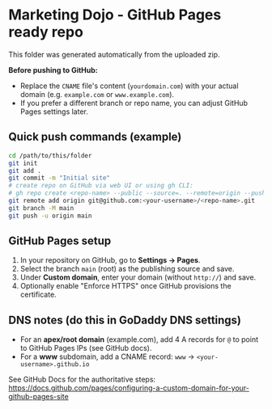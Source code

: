 # Marketing Dojo - GitHub Pages ready repo

This folder was generated automatically from the uploaded zip.

**Before pushing to GitHub:**  
- Replace the `CNAME` file's content (`yourdomain.com`) with your actual domain (e.g. `example.com` or `www.example.com`).  
- If you prefer a different branch or repo name, you can adjust GitHub Pages settings later.

## Quick push commands (example)

```bash
cd /path/to/this/folder
git init
git add .
git commit -m "Initial site"
# create repo on GitHub via web UI or using gh CLI:
# gh repo create <repo-name> --public --source=. --remote=origin --push
git remote add origin git@github.com:<your-username>/<repo-name>.git
git branch -M main
git push -u origin main
```

## GitHub Pages setup
1. In your repository on GitHub, go to **Settings → Pages**.
2. Select the branch `main` (root) as the publishing source and save.
3. Under **Custom domain**, enter your domain (without `http://`) and save.
4. Optionally enable "Enforce HTTPS" once GitHub provisions the certificate.

## DNS notes (do this in GoDaddy DNS settings)
- For an **apex/root domain** (example.com), add 4 A records for `@` to point to GitHub Pages IPs (see GitHub docs).
- For a **www** subdomain, add a CNAME record: `www` → `<your-username>.github.io`

See GitHub Docs for the authoritative steps:
https://docs.github.com/pages/configuring-a-custom-domain-for-your-github-pages-site